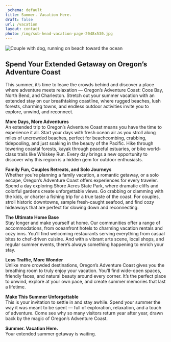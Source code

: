 ```yaml
---
_schema: default
title: Summer. Vacation Here.
draft: false
url: /vacation
layout: contact
photo: /img/sub-head-vacation-page-2048x530.jpg
---
```

![Couple with dog, running on beach toward the ocean](/img/vacation-subheader-04-25.jpg)

## **Spend Your Extended Getaway on Oregon’s Adventure Coast**

This summer, it’s time to leave the crowds behind and discover a place where adventure meets relaxation — Oregon’s Adventure Coast: Coos Bay, North Bend, and Charleston. Stretch out your summer vacation with an extended stay on our breathtaking coastline, where rugged beaches, lush forests, charming towns, and endless outdoor activities invite you to explore, unwind, and reconnect.

**More Days, More Adventures**<br>An extended trip to Oregon’s Adventure Coast means you have the time to experience it all. Start your days with fresh ocean air as you stroll along miles of uncrowded beaches, perfect for beachcombing, crabbing, tidepooling, and just soaking in the beauty of the Pacific. Hike through towering coastal forests, kayak through peaceful estuaries, or bike world-class trails like Whiskey Run. Every day brings a new opportunity to discover why this region is a hidden gem for outdoor enthusiasts.

**Family Fun, Couples Retreats, and Solo Journeys**<br>Whether you're planning a family vacation, a romantic getaway, or a solo escape, Oregon’s Adventure Coast offers experiences for every traveler. Spend a day exploring Shore Acres State Park, where dramatic cliffs and colorful gardens create unforgettable views. Go crabbing or clamming with the kids, or charter a fishing trip for a true taste of the coast. For couples, stroll historic downtowns, sample fresh-caught seafood, and find cozy hideaways that are perfect for slowing down and reconnecting.

**The Ultimate Home Base**<br>Stay longer and make yourself at home. Our communities offer a range of accommodations, from oceanfront hotels to charming vacation rentals and cozy inns. You'll find welcoming restaurants serving everything from casual bites to chef-driven cuisine. And with a vibrant arts scene, local shops, and regular summer events, there’s always something happening to enrich your stay.

**Less Traffic, More Wonder**<br>Unlike more crowded destinations, Oregon’s Adventure Coast gives you the breathing room to truly enjoy your vacation. You’ll find wide-open spaces, friendly faces, and natural beauty around every corner. It’s the perfect place to unwind, explore at your own pace, and create summer memories that last a lifetime.

**Make This Summer Unforgettable**<br>This is your invitation to settle in and stay awhile. Spend your summer the way it was meant to be spent — full of exploration, relaxation, and a touch of adventure. Come see why so many visitors return year after year, drawn back by the magic of Oregon’s Adventure Coast.

**Summer. Vacation Here.**<br>Your extended summer getaway is waiting.